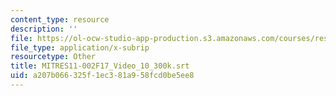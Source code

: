 ```yaml
---
content_type: resource
description: ''
file: https://ol-ocw-studio-app-production.s3.amazonaws.com/courses/res-11-002-intentional-public-disruptions-art-responsibility-and-pedagogy-fall-2017/a207b066325f1ec381a958fcd0be5ee8_MITRES11-002F17_Video_10_300k.srt
file_type: application/x-subrip
resourcetype: Other
title: MITRES11-002F17_Video_10_300k.srt
uid: a207b066-325f-1ec3-81a9-58fcd0be5ee8
---
```

